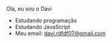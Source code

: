 Ola, eu sou o Davi
- Estudando programação
- Estudando JavaScript
- Meu email: davi.rdfdf07@gmail.com
  <div
  <a href="https://github.com/davrff/davrff.git"
  img height="188em" src="https://github-readme-starts.vencel.app/api?username=davrff&show_icons=true&theme=dark&include_all_commits=true&count_private=true"
  img height="188em" src="https://github=readme-starts.vencel.app/api
